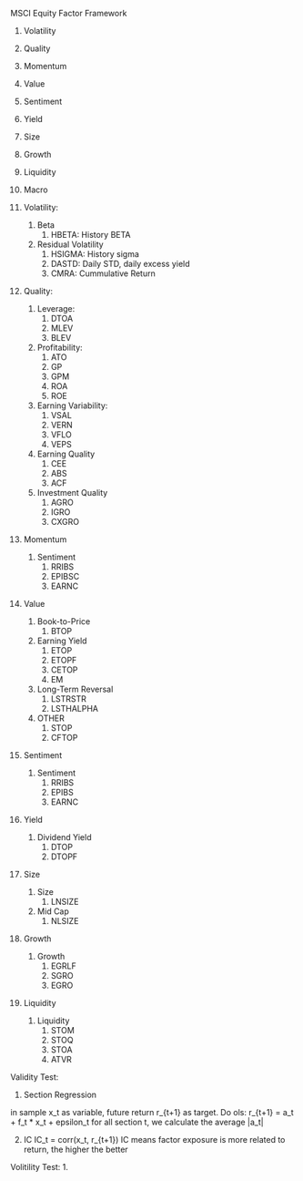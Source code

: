 MSCI Equity Factor Framework

1. Volatility
2. Quality
3. Momentum
4. Value
5. Sentiment
6. Yield
7. Size
8. Growth
9. Liquidity
10. Macro

1. Volatility:
    1. Beta 
        1. HBETA: History BETA
    2. Residual Volatility 
        1. HSIGMA: History sigma
        2. DASTD: Daily STD, daily excess yield
        3. CMRA: Cummulative Return 
2. Quality:
    1. Leverage:
        1. DTOA
        2. MLEV
        3. BLEV
    2. Profitability:
        1. ATO
        2. GP
        3. GPM
        4. ROA
        5. ROE
    3. Earning Variability:
        1. VSAL
        2. VERN
        3. VFLO
        4. VEPS
    4. Earning Quality
        1. CEE
        2. ABS
        3. ACF
    5. Investment Quality
        1. AGRO
        2. IGRO
        3. CXGRO
3. Momentum
    1. Sentiment
        1. RRIBS
        2. EPIBSC
        3. EARNC
4. Value
    1. Book-to-Price
        1. BTOP
    2. Earning Yield
        1. ETOP
        2. ETOPF
        3. CETOP
        4. EM
    3. Long-Term Reversal
        1. LSTRSTR
        2. LSTHALPHA
    4. OTHER
        1. STOP
        2. CFTOP
5. Sentiment
    1. Sentiment
        1. RRIBS
        2. EPIBS
        3. EARNC
6. Yield
    1. Dividend Yield
        1. DTOP
        2. DTOPF
7. Size
    1. Size
        1. LNSIZE
    2. Mid Cap
        1. NLSIZE
8. Growth
    1. Growth
        1. EGRLF
        2. SGRO
        3. EGRO
9. Liquidity
    1. Liquidity
        1. STOM
        2. STOQ
        3. STOA
        4. ATVR

Validity Test:
1. Section Regression

in sample x_t as variable, future return r_{t+1} as target.
Do ols:
r_{t+1} = a_t + f_t * x_t + epsilon_t
for all section t, we calculate the average |a_t|

2. IC
IC_t = corr(x_t, r_{t+1})
IC means factor exposure is more related to return, the higher the better

Volitility Test:
1.

